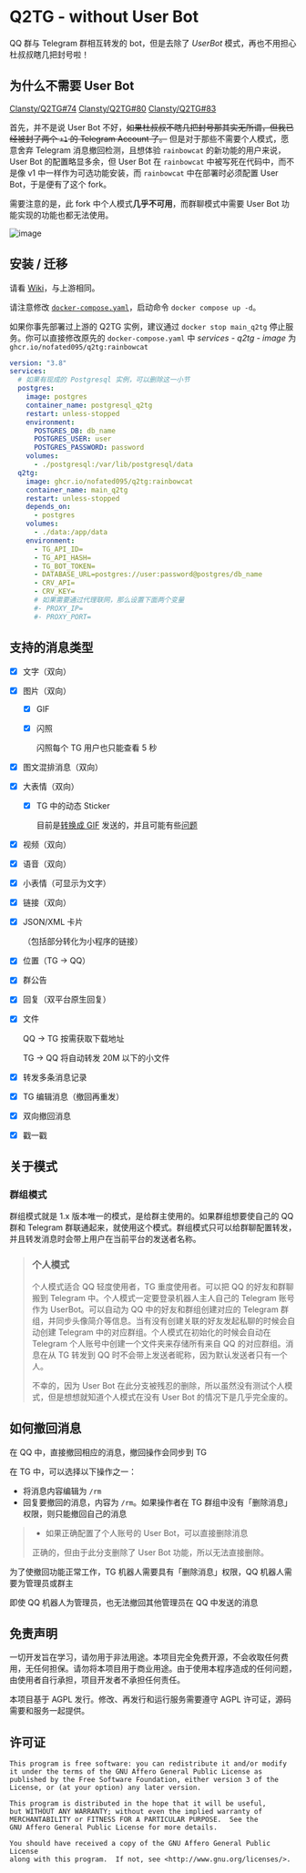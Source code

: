 # Q2TG - without User Bot
QQ 群与 Telegram 群相互转发的 bot，但是去除了 _UserBot_ 模式，再也不用担心杜叔叔瞎几把封号啦！

## 为什么不需要 User Bot

[Clansty/Q2TG#74](https://github.com/Clansty/Q2TG/issues/74) [Clansty/Q2TG#80](https://github.com/Clansty/Q2TG/issues/80) [Clansty/Q2TG#83](https://github.com/Clansty/Q2TG/issues/83)

首先，并不是说 User Bot 不好，~~如果杜叔叔不瞎几把封号那其实无所谓，但我已经被封了两个 `+1` 的 Telegram Account 了。~~ 但是对于那些不需要个人模式，愿意舍弃 Telegram 消息撤回检测，且想体验 `rainbowcat` 的新功能的用户来说，User Bot 的配置略显多余，但 User Bot 在 `rainbowcat` 中被写死在代码中，而不是像 v1 中一样作为可选功能安装，而 `rainbowcat` 中在部署时必须配置 User Bot，于是便有了这个 fork。

需要注意的是，此 fork 中个人模式**几乎不可用**，而群聊模式中需要 User Bot 功能实现的功能也都无法使用。

![image](https://user-images.githubusercontent.com/49985975/213389640-350764fc-8932-4db3-bd83-f4c80df34912.png)

## 安装 / 迁移

请看 [Wiki](https://github.com/Clansty/Q2TG/wiki/%E5%AE%89%E8%A3%85%E9%83%A8%E7%BD%B2)，与上游相同。

请注意修改 [`docker-compose.yaml`](https://raw.githubusercontent.com/Nofated095/Q2TG/rainbowcat/docker-compose.yaml)，启动命令 `docker compose up -d`。

如果你事先部署过上游的 Q2TG 实例，建议通过 `docker stop main_q2tg` 停止服务。你可以直接修改原先的 `docker-compose.yaml` 中 _services - q2tg - image_ 为 `ghcr.io/nofated095/q2tg:rainbowcat`

```yaml
version: "3.8"
services:
  # 如果有现成的 Postgresql 实例，可以删除这一小节
  postgres:
    image: postgres
    container_name: postgresql_q2tg
    restart: unless-stopped
    environment:
      POSTGRES_DB: db_name
      POSTGRES_USER: user
      POSTGRES_PASSWORD: password
    volumes:
      - ./postgresql:/var/lib/postgresql/data
  q2tg:
    image: ghcr.io/nofated095/q2tg:rainbowcat
    container_name: main_q2tg
    restart: unless-stopped
    depends_on:
      - postgres
    volumes:
      - ./data:/app/data
    environment:
      - TG_API_ID=
      - TG_API_HASH=
      - TG_BOT_TOKEN=
      - DATABASE_URL=postgres://user:password@postgres/db_name
      - CRV_API=
      - CRV_KEY=
      # 如果需要通过代理联网，那么设置下面两个变量
      #- PROXY_IP=
      #- PROXY_PORT=
```

## 支持的消息类型

- [x] 文字（双向）
- [x] 图片（双向）
  - [x] GIF
  - [x] 闪照

    闪照每个 TG 用户也只能查看 5 秒
- [x] 图文混排消息（双向）
- [x] 大表情（双向）
  - [x] TG 中的动态 Sticker

    目前是[转换成 GIF](https://github.com/ed-asriyan/tgs-to-gif) 发送的，并且可能有些[问题](https://github.com/ed-asriyan/tgs-to-gif/issues/13#issuecomment-633244547)
- [x] 视频（双向）
- [x] 语音（双向）
- [x] 小表情（可显示为文字）
- [x] 链接（双向）
- [x] JSON/XML 卡片

  （包括部分转化为小程序的链接）
- [x] 位置（TG -> QQ）
- [x] 群公告
- [x] 回复（双平台原生回复）
- [x] 文件

  QQ -> TG 按需获取下载地址

  TG -> QQ 将自动转发 20M 以下的小文件
- [x] 转发多条消息记录
- [x] TG 编辑消息（撤回再重发）
- [x] 双向撤回消息
- [x] 戳一戳

## 关于模式

### 群组模式

群组模式就是 1.x 版本唯一的模式，是给群主使用的。如果群组想要使自己的 QQ 群和 Telegram 群联通起来，就使用这个模式。群组模式只可以给群聊配置转发，并且转发消息时会带上用户在当前平台的发送者名称。

>### 个人模式
>
>个人模式适合 QQ 轻度使用者，TG 重度使用者。可以把 QQ 的好友和群聊搬到 Telegram 中。个人模式一定要登录机器人主人自己的 Telegram 账号作为 UserBot。可以自动为 QQ 中的好友和群组创建对应的 Telegram 群组，并同步头像简介等信息。当有没有创建关联的好友发起私聊的时候会自动创建 Telegram 中的对应群组。个人模式在初始化的时候会自动在 Telegram 个人账号中创建一个文件夹来存储所有来自 QQ 的对应群组。消息在从 TG 转发到 QQ 时不会带上发送者昵称，因为默认发送者只有一个人。
>
>不幸的，因为 User Bot 在此分支被残忍的删除，所以虽然没有测试个人模式，但是想想就知道个人模式在没有 User Bot 的情况下是几乎完全废的。

## 如何撤回消息

在 QQ 中，直接撤回相应的消息，撤回操作会同步到 TG

在 TG 中，可以选择以下操作之一：

- 将消息内容编辑为 `/rm`
- 回复要撤回的消息，内容为 `/rm`。如果操作者在 TG 群组中没有「删除消息」权限，则只能撤回自己的消息
>- 如果正确配置了个人账号的 User Bot，可以直接删除消息
>
>正确的，但由于此分支删除了 User Bot 功能，所以无法直接删除。

为了使撤回功能正常工作，TG 机器人需要具有「删除消息」权限，QQ 机器人需要为管理员或群主

即使 QQ 机器人为管理员，也无法撤回其他管理员在 QQ 中发送的消息

## 免责声明

一切开发旨在学习，请勿用于非法用途。本项目完全免费开源，不会收取任何费用，无任何担保。请勿将本项目用于商业用途。由于使用本程序造成的任何问题，由使用者自行承担，项目开发者不承担任何责任。

本项目基于 AGPL 发行。修改、再发行和运行服务需要遵守 AGPL 许可证，源码需要和服务一起提供。

## 许可证

```
This program is free software: you can redistribute it and/or modify
it under the terms of the GNU Affero General Public License as
published by the Free Software Foundation, either version 3 of the
License, or (at your option) any later version.

This program is distributed in the hope that it will be useful,
but WITHOUT ANY WARRANTY; without even the implied warranty of
MERCHANTABILITY or FITNESS FOR A PARTICULAR PURPOSE.  See the
GNU Affero General Public License for more details.

You should have received a copy of the GNU Affero General Public License
along with this program.  If not, see <http://www.gnu.org/licenses/>.
```
